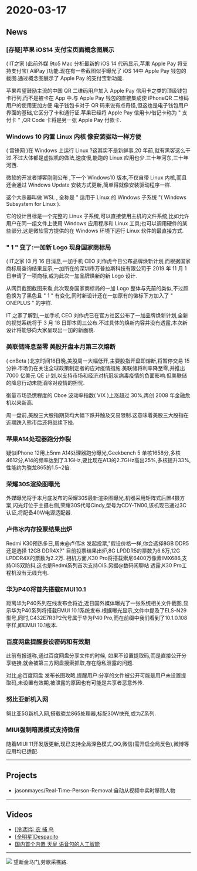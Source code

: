 # 2020-03-17
## News
### [存疑]苹果 iOS14 支付宝页面概念图展示
( IT之家 )此前外媒 9to5 Mac 分析最新的 iOS 14 代码显示,苹果 Apple Pay 将支持支付宝( AliPay )功能.现在有一些截图似乎曝光了 iOS 14中 Apple Pay 钱包的截图.通过概念图展示了 Apple Pay 的支付宝新功能.

苹果希望鼓励主流的中国 QR 二维码用户加入 Apple Pay 信用卡之类的顶级钱包卡行列,而不是被卡在 App 中.与 Apple Pay 钱包的直接集成使 iPhoneQR 二维码用户的使用更加方便.电子钱包卡对于 QR 码来说有点奇怪,但这也是电子钱包用户界面的基础,它区分了卡和通行证.苹果已经将 Apple Pay 信用卡/借记卡称为 " 支付卡 " ,QR Code 卡将是另一张 Apple Pay 付款卡.
### Windows 10 内置 Linux 内核 像安装驱动一样方便
( 雷锋网 )在 Windows 上运行 Linux ?这其实不是新鲜事,20 年前,就有黑客这么干过.不过大体都是虚拟机的做法,速度慢,能跑的 Linux 应用也少.三十年河东,三十年河西.

微软的开发者博客刚刚公布 ,下一个 Windows10 版本,不仅自带 Linux 内核,而且还会通过 Windows Update 安装方式更新,简单得就像安装驱动程序一样.

这个大杀器叫做 WSL ,  全称是 " 适用于 Linux 的 Windows 子系统 "( Windows Subsystem for Linux ).

它的设计目标是一个完整的 Linux 子系统,可以直接使用主机的文件系统,比如允许用户在同一组文件上使用 Windows 应用程序和 Linux 工具;也可以调用硬件的某些部分,这是微软官方提供的在 Windows 环境下运行 Linux 软件的最直接方式.
### " 1 " 变了:一加新 Logo 现身国家商标局
( IT之家 )3 月 16 日消息,一加手机 CEO 刘作虎今日公布品牌焕新计划,而根据国家商标局查询结果显示,一加所在的深圳市万普拉斯科技有限公司于 2019 年 11 月 1 日申请了一项商标,或为此次一加品牌焕新的新 Logo 设计.

从网页截图截图来看,此次现身国家商标局的一加 Logo 整体与先前的类似,不过颜色换为了黑色且 " 1 " 有变化,同时新设计还在一加原有的徽标下方加入了 " ONEPLUS " 的字样.

IT 之家了解到,一加手机 CEO 刘作虎已在官方社区公布了一加品牌焕新计划,全新的视觉系统将于 3 月 18 日即本周三公布.不过具体的焕新内容并没有透露,本次新设计将能够向大家呈现出一加的新面貌.
### 美联储降息至零 美股开盘本月第三次熔断
( cnBeta )北京时间16日晚,美股周一大幅低开,主要股指开盘即熔断,将暂停交易 15 分钟.市场仍在关注全球政策制定者的应对疫情措施.美联储将利率降至零,并推出 7000 亿美元 QE 计划,以支持市场和经济对抗冠状病毒疫情的负面影响.但美联储的降息行动未能消除对疫情的担忧.

衡量市场恐慌程度的 Cboe 波动率指数( VIX )上涨超过 30%,再创 2008 年金融危机以来新高.

周一盘前,美股三大股指期货均大幅下跌并触及交易限制.这意味着美股三大股指在近期跌入熊市后还将继续下挫.
### 苹果A14处理器跑分炸裂
疑似iPhone 12用上5nm A14处理器跑分曝光,Geekbench 5 单核1658分,多核4612分,A14的频率达到了3.1GHz,要比现在A13的2.7GHz高出25%,多核提升33%,性能约为骁龙865的1.5~2倍.
### 荣耀30S渲染图曝光
外媒曝光将于本月底发布的荣耀30S最新渲染图曝光,机器采用矩阵式后置4摄方案,闪光灯位于主摄右侧,荣耀30S代号Cindy,型号为CDY-TN00,该机现已通过3C认证,将配备40W电源适配器.
### 卢伟冰内存投票结果出炉
Redmi K30预热多日,周末@卢伟冰 发起投票,"假设价格一样,你会选择8GB DDR5还是选择 12GB DDR4X?" 目前投票结果出炉,8G LPDDR5的票数为6.6万,12G LPDDR4X的票数为2.2万.
相机方面,K30 Pro将搭载索尼6400万像素IMX686,支持OIS双防抖,这也是Redmi系列首次支持OIS.另据@数码闲聊站 透露,K30 Pro工程机没有无线充电.
### 华为P40将首先搭载EMUI10.1 
距离华为P40系列在线发布会将近,近日国外媒体曝光了一张系统相关文件截图,显示华为P40系列将搭载EMUI 10.1系统发布.根据曝光显示,文件中提及了ELS-N29型号,同时,C432E7R3P2代号属于华为P40 Pro,而在前缀中我们看到了10.1.0.108字样,即EMUI 10.1版本.
###  百度网盘提醒要设密码和有效期
此前有报道称,通过百度网盘分享文件的时候, 如果不设置提取码,而是直接公开分享链接,就会被第三方网盘搜索抓取,存在隐私泄露的问题.

对比,@百度网盘 发布长图攻略,提醒用户:分享的文件被公开可能是用户未设置提取码,未设置有效期,被泄露的原因也有可能是共享者恶意外传.
###  努比亚新机入网
努比亚5G新机入网,搭载骁龙865处理器,标配30W快充,或为Z系列.
### MIUI强制暗黑模式支持微信
随着MIUI 11开发版更新,现已支持全局深色模式,QQ,微信(需开启全局反色),微博等应用均已适配.
- - - - - -
## Projects
- jasonmayes/Real-Time-Person-Removal:自动从视频中实时移除人物
- - - - - - 
## Videos
- [[泠鸢]华 农 捕 鸟](https://www.bilibili.com/video/av96368219)
- [[全明星]Despacito](https://www.bilibili.com/video/av96283897)
- [国内首个内置 天皇 语音包的人工智能](https://www.bilibili.com/video/av96223943)
- - - - - - 
![](https://cn.bing.com/th?id=OSA.8a6042463a2813554004d0780e4045a4)
望断金马门,劳歌采樵路.